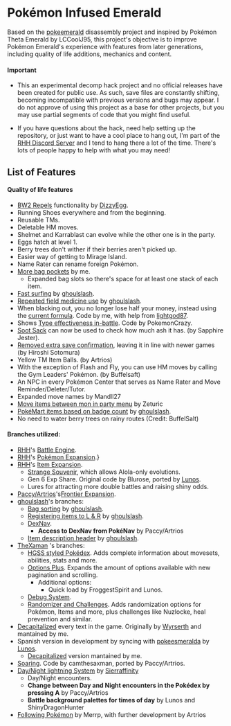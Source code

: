 # Pokémon Infused Emerald

Based on the [pokeemerald](https://github.com/pret/pokeemerald) disassembly project and inspired by Pokémon Theta Emerald by LCCoolJ95, this project's objective is to improve Pokémon Emerald's experience with features from later generations, including quality of life additions, mechanics and content.

#### Important
* This an experimental decomp hack project and no official releases have been created for public use. As such, save files are constantly shifting, becoming incompatible with previous versions and bugs may appear. I do not approve of using this project as a base for other projects, but you may use partial segments of code that you might find useful.

* If you have questions about the hack, need help setting up the repository, or just want to have a cool place to hang out, I'm part of the [RHH Discord Server](https://discord.gg/aha7DBH) and I tend to hang there a lot of the time. There's lots of people happy to help with what you may need!

## List of Features
#### Quality of life features
* [BW2 Repels](https://github.com/DizzyEggg/pokeemerald/tree/repel) functionality by [DizzyEgg](https://github.com/dizzyeggg).
* Running Shoes everywhere and from the beginning.
* Reusable TMs.
* Deletable HM moves.
* Shelmet and Karrablast can evolve while the other one is in the party.
* Eggs hatch at level 1.
* Berry trees don't wither if their berries aren't picked up.
* Easier way of getting to Mirage Island.
* Name Rater can rename foreign Pokémon.
* [More bag pockets](https://github.com/AsparagusEduardo/pokeemerald/tree/BetterBag) by me.
	* Expanded bag slots so there's space for at least one stack of each item.
* [Fast surfing](https://www.pokecommunity.com/showthread.php?p=10137446#post10137446) by [ghoulslash](https://github.com/ghoulslash).
* [Repeated field medicine use](https://www.pokecommunity.com/showthread.php?p=10206290#post10206290) by [ghoulslash](https://github.com/ghoulslash).
* When blacking out, you no longer lose half your money, instead using the [current formula](https://github.com/AsparagusEduardo/pokeemerald/tree/WhiteOutMoney). Code by me, with help from [lightgod87](https://github.com/lightgod87).
* Shows [Type effectiveness in-battle](https://www.pokecommunity.com/showthread.php?p=10167016#post10167016). Code by PokemonCrazy.
* [Soot Sack](https://www.pokecommunity.com/showthread.php?p=10222284#post10222284) can now be used to check how much ash it has. (by Sapphire Jester).
* [Removed extra save confirmation](https://www.pokecommunity.com/showthread.php?p=10211835#post10211835), leaving it in line with newer games (by Hiroshi Sotomura)
* Yellow TM Item Balls. (by Artrios)
* With the exception of Flash and Fly, you can use HM moves by calling the Gym Leaders' Pokémon. (by Buffelsaft)
* An NPC in every Pokémon Center that serves as Name Rater and Move Reminder/Deleter/Tutor.
* Expanded move names by Mandll27
* [Move items between mon in party menu](https://www.pokecommunity.com/showpost.php?p=10120157&postcount=43) by Zeturic
* [PokéMart items based on badge count](https://github.com/pret/pokeemerald/wiki/Shop-Items-By-Badge-Count) by [ghoulslash](https://github.com/ghoulslash).
* No need to water berry trees on rainy routes (Credit: BuffelSalt)

#### Branches utilized:
* [RHH](https://github.com/rh-hideout)'s [Battle Engine](https://github.com/rh-hideout/pokeemerald-expansion/tree/battle_engine).
* [RHH](https://github.com/rh-hideout)'s [Pokémon Expansion](https://github.com/rh-hideout/pokeemerald-expansion/tree/pokemon_expansion).}
* [RHH](https://github.com/rh-hideout)'s [Item Expansion](https://github.com/rh-hideout/pokeemerald-expansion/tree/pokemon_expansion).
	* [Strange Souvenir](https://github.com/AsparagusEduardo/pokeemerald/tree/AlolanEvolution), which allows Alola-only evolutions.
	* Gen 6 Exp Share. Original code by Blurose, ported by [Lunos](https://github.com/LOuroboros).
	* Lures for attracting more double battles and raising shiny odds.
* [Paccy/Artrios](https://github.com/Artrios)'s[Frontier Expansion](https://github.com/Artrios/pokeemerald/tree/frontier_expansion).
* [ghoulslash](https://github.com/ghoulslash)'s branches:
	* [Bag sorting](https://www.pokecommunity.com/showthread.php?p=10167488#post10167488) by [ghoulslash](https://github.com/ghoulslash).
	* [Registering items to L & R](https://www.pokecommunity.com/showthread.php?p=10134388#post10134388) by [ghoulslash](https://github.com/ghoulslash).
	* [DexNav](https://github.com/ghoulslash/pokeemerald/tree/dexnav).
    	* **Access to DexNav from PokéNav** by Paccy/Artrios
	* [Item description header](https://github.com/ghoulslash/pokeemerald/tree/item_desc_header) by [ghoulslash](https://github.com/ghoulslash).
* [TheXaman](https://github.com/TheXaman/pokeemerald) 's branches:
	* [HGSS styled Pokédex](https://github.com/TheXaman/pokeemerald/tree/tx_pokedexPlus_hgss). Adds complete information about movesets, abilities, stats and more.
	* [Options Plus](https://github.com/TheXaman/pokeemerald/tree/tx_optionsPlus). Expands the amount of options available with new pagination and scrolling.
		* Additional options:
			* Quick load by FroggestSpirit and Lunos.
	* [Debug System](https://github.com/TheXaman/pokeemerald/tree/tx_debug_system).
	* [Randomizer and Challenges](https://github.com/TheXaman/pokeemerald/blob/tx_randomizer_and_challenges/TX_RAC_FEATURES.md). Adds randomization options for Pokémon, Items and more, plus challenges like Nuzlocke, heal prevention and similar.
* [Decapitalized](https://github.com/AsparagusEduardo/pokeemerald/tree/Decapitalization) every text in the game. Originally by [Wyrserth](https://github.com/Wyrserth) and mantained by me.
* Spanish version in development by syncing with [pokeesmeralda](https://github.com/LOuroboros/pokeemerald/tree/pokeesmeralda) by [Lunos](https://github.com/LOuroboros).
	* [Decapitalized](https://github.com/AsparagusEduardo/pokeemerald/tree/pokeesmeralda_decap) version mantained by me.
* [Soaring](https://www.pokecommunity.com/showthread.php?t=422107). Code by camthesaxman, ported by Paccy/Artrios.
* [Day/Night lightning System](https://github.com/huderlem/pokeemerald/tree/daynight-diego) by [Sierraffinity](https://github.com/Sierraffinity)
	* Day/Night encounters.
    * **Change between Day and Night encounters in the Pokédex by pressing A** by Paccy/Artrios
	* **Battle background palettes for times of day** by Lunos and ShinyDragonHunter
* [Following Pokémon](https://github.com/aarant/pokeemerald/tree/romhack) by Merrp, with further development by Artrios
